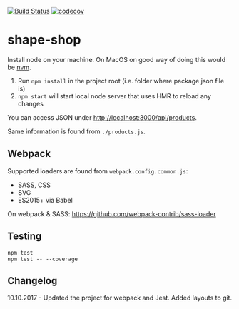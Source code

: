 [![Build Status](https://travis-ci.org/msarakon/shape-shop.svg?branch=master)](https://travis-ci.org/msarakon/shape-shop) [![codecov](https://codecov.io/gh/msarakon/shape-shop/branch/master/graph/badge.svg)](https://codecov.io/gh/msarakon/shape-shop)

# shape-shop

Install node on your machine. On MacOS on good way of doing this would be [nvm](https://github.com/creationix/nvm).

1. Run `npm install` in the project root (i.e. folder where package.json file is)
2. `npm start` will start local node server that uses HMR to reload any changes

You can access JSON under [http://localhost:3000/api/products](http://localhost:3000/api/products).

Same information is found from `./products.js`.

## Webpack

Supported loaders are found from `webpack.config.common.js`:
- SASS, CSS
- SVG
- ES2015+ via Babel

On webpack & SASS: https://github.com/webpack-contrib/sass-loader

## Testing

    npm test
    npm test -- --coverage

## Changelog
10.10.2017 - Updated the project for webpack and Jest. Added layouts to git.
